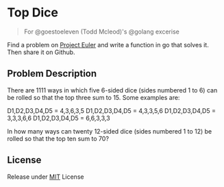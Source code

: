 Top Dice
========

> For @goestoeleven (Todd Mcleod)'s @golang excerise

Find a problem on [Project Euler](https://projecteuler.net) and write a function in go that solves it. Then share it on Github.

Problem Description
-------------------

There are 1111 ways in which five 6-sided dice (sides numbered 1 to 6) can be rolled so that the top three sum to 15. Some examples are:

D1,D2,D3,D4,D5 = 4,3,6,3,5
D1,D2,D3,D4,D5 = 4,3,3,5,6
D1,D2,D3,D4,D5 = 3,3,3,6,6
D1,D2,D3,D4,D5 = 6,6,3,3,3

In how many ways can twenty 12-sided dice (sides numbered 1 to 12) be rolled so that the top ten sum to 70?

License
-------

Release under [MIT](https://opensource.org/licenses/MIT) License

